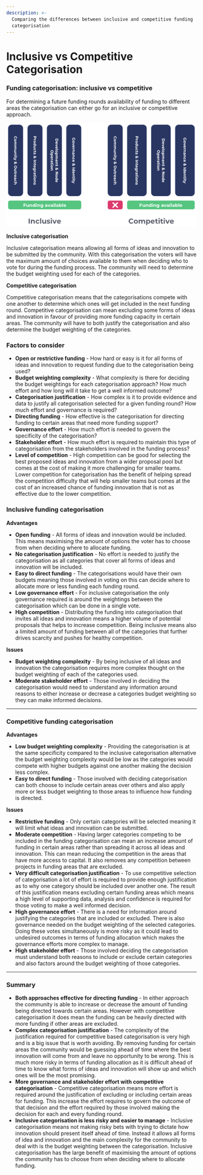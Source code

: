 ```yaml
---
description: >-
  Comparing the differences between inclusive and competitive funding
  categorisation
---
```


# Inclusive vs Competitive Categorisation

### Funding categorisation: inclusive vs competitive

For determining a future funding rounds availability of funding to different areas the categorisation can either go for an inclusive or competitive approach.&#x20;

![](../.gitbook/assets/inclusive-vs-competitive.png)

**Inclusive categorisation**

Inclusive categorisation means allowing all forms of ideas and innovation to be submitted by the community. With this categorisation the voters will have the maximum amount of choices available to them when deciding who to vote for during the funding process. The community will need to determine the budget weighting used for each of the categories.



**Competitive categorisation**

Competitive categorisation means that the categorisations compete with one another to determine which ones will get included in the next funding round. Competitive categorisation can mean excluding some forms of ideas and innovation in favour of providing more funding capacity in certain areas. The community will have to both justify the categorisation and also determine the budget weighting of the categories.



### **Factors to consider**

* **Open or restrictive funding** - How hard or easy is it for all forms of ideas and innovation to request funding due to the categorisation being used?
* **Budget weighting complexity** - What complexity is there for deciding the budget weightings for each categorisation approach? How much effort and how long will it take to get a well informed outcome?
* **Categorisation justification** - How complex is it to provide evidence and data to justify all categorisation selected for a given funding round? How much effort and governance is required?
* **Directing funding** - How effective is the categorisation for directing funding to certain areas that need more funding support?
* **Governance effort** - How much effort is needed to govern the specificity of the categorisation?
* **Stakeholder effort** - How much effort is required to maintain this type of categorisation from the stakeholders involved in the funding process?
* **Level of competition** - High competition can be good for selecting the best proposed ideas and innovation from a wider proposal pool but comes at the cost of making it more challenging for smaller teams. Lower competition for categorisation has the benefit of helping spread the competition difficulty that will help smaller teams but comes at the cost of an increased chance of funding innovation that is not as effective due to the lower competition.



### **Inclusive funding categorisation**

**Advantages**

* **Open funding** - All forms of ideas and innovation would be included. This means maximising the amount of options the voter has to choose from when deciding where to allocate funding.
* **No categorisation justification** - No effort is needed to justify the categorisation as all categories that cover all forms of ideas and innovation will be included.
* **Easy to direct funding** - The categorisations would have their own budgets meaning those involved in voting on this can decide where to allocate more or less funding each funding round.
* **Low governance effort** - For inclusive categorisation the only governance required is around the weightings between the categorisation which can be done in a single vote.
* **High competition** - Distributing the funding into categorisation that invites all ideas and innovation means a higher volume of potential proposals that helps to increase competition. Being inclusive means also a limited amount of funding between all of the categories that further drives scarcity and pushes for healthy competition.

**Issues**

* **Budget weighting complexity** - By being inclusive of all ideas and innovation the categorisation requires more complex thought on the budget weighting of each of the categories used.
* **Moderate stakeholder effort** - Those involved in deciding the categorisation would need to understand any information around reasons to either increase or decrease a categories budget weighting so they can make informed decisions.

****

### **Competitive funding categorisation**

**Advantages**

* **Low budget weighting complexity** - Providing the categorisation is at the same specificity compared to the inclusive categorisation alternative the budget weighting complexity would be low as the categories would compete with higher budgets against one another making the decision less complex.
* **Easy to direct funding** - Those involved with deciding categorisation can both choose to include certain areas over others and also apply more or less budget weighting to those areas to influence how funding is directed.

**Issues**

* **Restrictive funding** - Only certain categories will be selected meaning it will limit what ideas and innovation can be submitted.
* **Moderate competition** - Having larger categories competing to be included in the funding categorisation can mean an increase amount of funding in certain areas rather than spreading it across all ideas and innovation. This can mean reducing the competition in the areas that have more access to capital. It also removes any competition between projects in funding areas that are excluded.
* **Very difficult categorisation justification** - To use competitive selection of categorisation a lot of effort is required to provide enough justification as to why one category should be included over another one. The result of this justification means excluding certain funding areas which means a high level of supporting data, analysis and confidence is required for those voting to make a well informed decision.
* **High governance effort** - There is a need for information around justifying the categories that are included or excluded. There is also governance needed on the budget weighting of the selected categories. Doing these votes simultaneously is more risky as it could lead to undesired outcomes in terms of funding allocation which makes the governance efforts more complex to manage.
* **High stakeholder effort** - Those involved deciding the categorisation must understand both reasons to include or exclude certain categories and also factors around the budget weighting of those categories.

****

### **Summary**

* **Both approaches effective for directing funding** - In either approach the community is able to increase or decrease the amount of funding being directed towards certain areas. However with competitive categorisation it does mean the funding can be heavily directed with more funding if other areas are excluded.
* **Complex categorisation justification** - The complexity of the justification required for competitive based categorisation is very high and is a big issue that is worth avoiding. By removing funding for certain areas the community would be guessing ahead of time where the best innovation will come from and leave no opportunity to be wrong. This is much more risky in terms of funding allocation as it is difficult ahead of time to know what forms of ideas and innovation will show up and which ones will be the most promising.
* **More governance and stakeholder effort with competitive categorisation** - Competitive categorisation means more effort is required around the justification of excluding or including certain areas for funding. This increase the effort requires to govern the outcome of that decision and the effort required by those involved making the decision for each and every funding round.
* **Inclusive categorisation is less risky and easier to manage** - Inclusive categorisation means not making risky bets with trying to dictate how innovation should present itself ahead of time. Instead it allows all forms of idea and innovation and the main complexity for the community to deal with is the budget weighting between the categorisation. Inclusive categorisation has the large benefit of maximising the amount of options the community has to choose from when deciding where to allocate funding.
